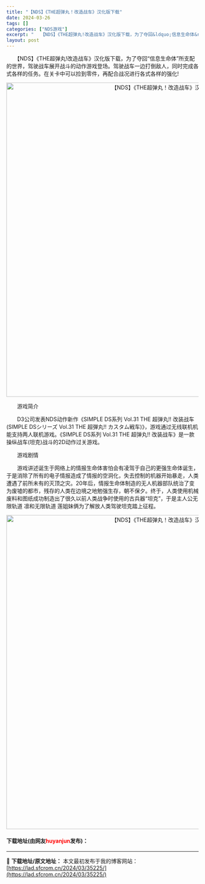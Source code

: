 ```yaml
---
title: "【NDS】《THE超弹丸！改造战车》汉化版下载"
date: 2024-03-26
tags: []
categories: ["NDS游戏"]
excerpt: "　　【NDS】《THE超弹丸!改造战车》汉化版下载，为了夺回&ldquo;信息生命体&rdquo;所支配的世界，驾驶战车展开战斗的动作游戏登场。驾驶战车一边打倒敌人，同时完成各式各样的任务。在关卡中可以捡到零件，再配合战况进行各式各样的强化! 　　游戏简介 　　D3公司发表NDS动作新作《SIMPL&hellip;"
layout: post
---
```


 <p>　　【NDS】《THE超弹丸!改造战车》汉化版下载，为了夺回&ldquo;信息生命体&rdquo;所支配的世界，驾驶战车展开战斗的动作游戏登场。驾驶战车一边打倒敌人，同时完成各式各样的任务。在关卡中可以捡到零件，再配合战况进行各式各样的强化!</p> <p align="center"><img align="" border="0" src="https://lad.sfcrom.cn/wp-content/uploads/2024/03/20240326_66022b3a8bd63.jpg" width="824" alt="【NDS】《THE超弹丸！改造战车》汉化版下载" /></p> <p>　　游戏简介</p> <p>　　D3公司发表NDS动作新作《SIMPLE DS系列 Vol.31 THE 超弹丸!! 改装战车(SIMPLE DSシリーズ Vol.31 THE 超弾丸!! カスタム戦车)》，游戏通过无线联机机能支持两人联机游戏。《SIMPLE DS系列 Vol.31 THE 超弹丸!! 改装战车》是一款操纵战车(坦克)战斗的2D动作过关游戏。</p> <p>　　游戏剧情</p> <p>　　游戏讲述诞生于网络上的情报生命体害怕会有凌驾于自己的更强生命体诞生，于是消除了所有的电子情报造成了情报的空洞化，失去控制的机器开始暴走，人类遭遇了前所未有的灭顶之灾。20年后，情报生命体制造的无人机器部队统治了变为废墟的都市，残存的人类在边境之地勉强生存，朝不保夕。终于，人类使用机械废料和图纸成功制造出了很久以前人类战争时使用的古兵器&ldquo;坦克&rdquo;，于是主人公无限轨道 凛和无限轨道 莲姐妹俩为了解放人类驾驶坦克踏上征程。</p> <p align="center"><img align="" border="0" src="https://lad.sfcrom.cn/wp-content/uploads/2024/03/20240326_66022b3b117f2.jpg" width="824" alt="【NDS】《THE超弹丸！改造战车》汉化版下载" /></p> <p><h4>下载地址(由网友<font color="red">huyanjun</font>发布)：</h4></p> 

---
📖 **下载地址/原文地址：** 本文最初发布于我的博客网站：[https://lad.sfcrom.cn/2024/03/35225/](https://lad.sfcrom.cn/2024/03/35225/)

